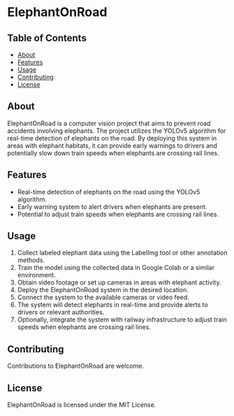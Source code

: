 ﻿# ElephantOnRoad

## Table of Contents
- [About](#about)
- [Features](#features)
- [Usage](usage)
- [Contributing](#contributing)
- [License](#license)

<a name="about"></a>
## About
ElephantOnRoad is a computer vision project that aims to prevent road accidents involving elephants. The project utilizes the YOLOv5 algorithm for real-time detection of elephants on the road. By deploying this system in areas with elephant habitats, it can provide early warnings to drivers and potentially slow down train speeds when elephants are crossing rail lines.

<a name="features"></a>
## Features
- Real-time detection of elephants on the road using the YOLOv5 algorithm.
- Early warning system to alert drivers when elephants are present.
- Potential to adjust train speeds when elephants are crossing rail lines.

<a name="usage"></a>
## Usage
1. Collect labeled elephant data using the LabelImg tool or other annotation methods.
2. Train the model using the collected data in Google Colab or a similar environment.
3. Obtain video footage or set up cameras in areas with elephant activity.
4. Deploy the ElephantOnRoad system in the desired location.
5. Connect the system to the available cameras or video feed.
6. The system will detect elephants in real-time and provide alerts to drivers or relevant authorities.
7. Optionally, integrate the system with railway infrastructure to adjust train speeds when elephants are crossing rail lines.
   
<a name="contributing"></a>
## Contributing
Contributions to ElephantOnRoad are welcome.

<a name="license"></a>
## License
ElephantOnRoad is licensed under the MIT License.
